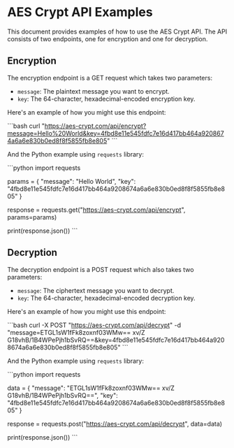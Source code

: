 # AES Crypt API Examples

This document provides examples of how to use the AES Crypt API. The API consists of two endpoints, one for encryption and one for decryption.

## Encryption

The encryption endpoint is a GET request which takes two parameters:

- `message`: The plaintext message you want to encrypt.
- `key`: The 64-character, hexadecimal-encoded encryption key.

Here's an example of how you might use this endpoint:

\```bash
curl "https://aes-crypt.com/api/encrypt?message=Hello%20World&key=4fbd8e11e545fdfc7e16d417bb464a9208674a6a6e830b0ed8f8f5855fb8e805"
\```

And the Python example using `requests` library:

\```python
import requests

params = {
    "message": "Hello World",
    "key": "4fbd8e11e545fdfc7e16d417bb464a9208674a6a6e830b0ed8f8f5855fb8e805"
}

response = requests.get("https://aes-crypt.com/api/encrypt", params=params)

print(response.json())
\```

## Decryption

The decryption endpoint is a POST request which also takes two parameters:

- `message`: The ciphertext message you want to decrypt.
- `key`: The 64-character, hexadecimal-encoded decryption key.

Here's an example of how you might use this endpoint:

\```bash
curl -X POST "https://aes-crypt.com/api/decrypt" -d "message=ETGL1sW1fFk8zoxnf03WMw== xv/Z G18vhB/1B4WPePjh1bSvRQ==&key=4fbd8e11e545fdfc7e16d417bb464a9208674a6a6e830b0ed8f8f5855fb8e805"
\```

And the Python example using `requests` library:

\```python
import requests

data = {
    "message": "ETGL1sW1fFk8zoxnf03WMw== xv/Z G18vhB/1B4WPePjh1bSvRQ==",
    "key": "4fbd8e11e545fdfc7e16d417bb464a9208674a6a6e830b0ed8f8f5855fb8e805"
}

response = requests.post("https://aes-crypt.com/api/decrypt", data=data)

print(response.json())
\```
